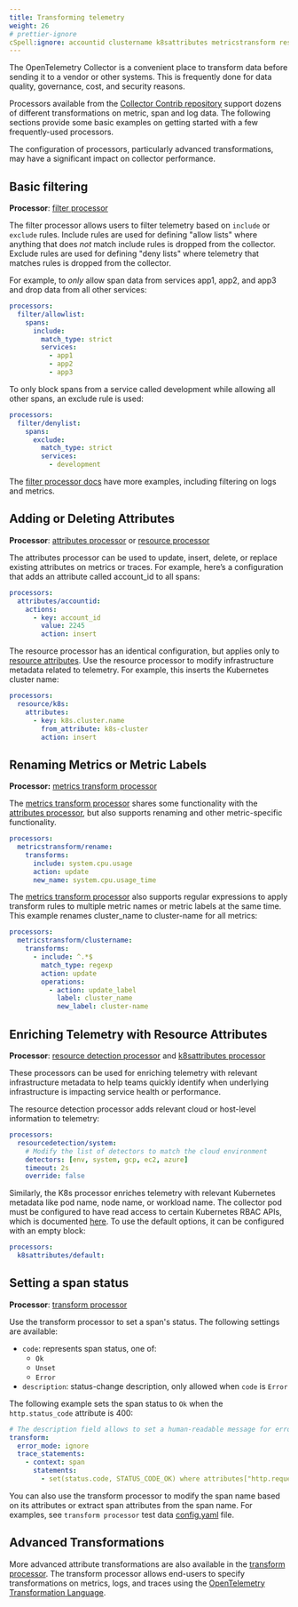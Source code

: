 ```yaml
---
title: Transforming telemetry
weight: 26
# prettier-ignore
cSpell:ignore: accountid clustername k8sattributes metricstransform resourcedetection
---
```


The OpenTelemetry Collector is a convenient place to transform data before
sending it to a vendor or other systems. This is frequently done for data
quality, governance, cost, and security reasons.

Processors available from the
[Collector Contrib repository](https://github.com/open-telemetry/opentelemetry-collector-contrib/tree/main/processor)
support dozens of different transformations on metric, span and log data. The
following sections provide some basic examples on getting started with a few
frequently-used processors.

The configuration of processors, particularly advanced transformations, may have
a significant impact on collector performance.

## Basic filtering

**Processor**:
[filter processor](https://github.com/open-telemetry/opentelemetry-collector-contrib/tree/main/processor/filterprocessor)

The filter processor allows users to filter telemetry based on `include` or
`exclude` rules. Include rules are used for defining "allow lists" where
anything that does _not_ match include rules is dropped from the collector.
Exclude rules are used for defining "deny lists" where telemetry that matches
rules is dropped from the collector.

For example, to _only_ allow span data from services app1, app2, and app3 and
drop data from all other services:

```yaml
processors:
  filter/allowlist:
    spans:
      include:
        match_type: strict
        services:
          - app1
          - app2
          - app3
```

To only block spans from a service called development while allowing all other
spans, an exclude rule is used:

```yaml
processors:
  filter/denylist:
    spans:
      exclude:
        match_type: strict
        services:
          - development
```

The
[filter processor docs](https://github.com/open-telemetry/opentelemetry-collector-contrib/tree/main/processor/filterprocessor)
have more examples, including filtering on logs and metrics.

## Adding or Deleting Attributes

**Processor**:
[attributes processor](https://github.com/open-telemetry/opentelemetry-collector-contrib/tree/main/processor/attributesprocessor)
or
[resource processor](https://github.com/open-telemetry/opentelemetry-collector-contrib/tree/main/processor/resourceprocessor)

The attributes processor can be used to update, insert, delete, or replace
existing attributes on metrics or traces. For example, here’s a configuration
that adds an attribute called account_id to all spans:

```yaml
processors:
  attributes/accountid:
    actions:
      - key: account_id
        value: 2245
        action: insert
```

The resource processor has an identical configuration, but applies only to
[resource attributes](/docs/specs/semconv/resource/). Use the resource processor
to modify infrastructure metadata related to telemetry. For example, this
inserts the Kubernetes cluster name:

```yaml
processors:
  resource/k8s:
    attributes:
      - key: k8s.cluster.name
        from_attribute: k8s-cluster
        action: insert
```

## Renaming Metrics or Metric Labels

**Processor:**
[metrics transform processor](https://github.com/open-telemetry/opentelemetry-collector-contrib/tree/main/processor/metricstransformprocessor)

The
[metrics transform processor](https://github.com/open-telemetry/opentelemetry-collector-contrib/tree/main/processor/metricstransformprocessor)
shares some functionality with the
[attributes processor](https://github.com/open-telemetry/opentelemetry-collector-contrib/tree/main/processor/attributesprocessor),
but also supports renaming and other metric-specific functionality.

```yaml
processors:
  metricstransform/rename:
    transforms:
      include: system.cpu.usage
      action: update
      new_name: system.cpu.usage_time
```

The
[metrics transform processor](https://github.com/open-telemetry/opentelemetry-collector-contrib/tree/main/processor/metricstransformprocessor)
also supports regular expressions to apply transform rules to multiple metric
names or metric labels at the same time. This example renames cluster_name to
cluster-name for all metrics:

```yaml
processors:
  metricstransform/clustername:
    transforms:
      - include: ^.*$
        match_type: regexp
        action: update
        operations:
          - action: update_label
            label: cluster_name
            new_label: cluster-name
```

## Enriching Telemetry with Resource Attributes

**Processor**:
[resource detection processor](https://github.com/open-telemetry/opentelemetry-collector-contrib/tree/main/processor/resourcedetectionprocessor)
and
[k8sattributes processor](https://github.com/open-telemetry/opentelemetry-collector-contrib/tree/main/processor/k8sattributesprocessor)

These processors can be used for enriching telemetry with relevant
infrastructure metadata to help teams quickly identify when underlying
infrastructure is impacting service health or performance.

The resource detection processor adds relevant cloud or host-level information
to telemetry:

```yaml
processors:
  resourcedetection/system:
    # Modify the list of detectors to match the cloud environment
    detectors: [env, system, gcp, ec2, azure]
    timeout: 2s
    override: false
```

Similarly, the K8s processor enriches telemetry with relevant Kubernetes
metadata like pod name, node name, or workload name. The collector pod must be
configured to have read access to certain Kubernetes RBAC APIs, which is
documented
[here](https://pkg.go.dev/github.com/open-telemetry/opentelemetry-collector-contrib/processor/k8sattributesprocessor#hdr-RBAC).
To use the default options, it can be configured with an empty block:

```yaml
processors:
  k8sattributes/default:
```

## Setting a span status

**Processor**:
[transform processor](https://github.com/open-telemetry/opentelemetry-collector-contrib/tree/main/processor/transformprocessor)

Use the transform processor to set a span's status. The following settings are
available:

- `code`: represents span status, one of:
  - `Ok`
  - `Unset`
  - `Error`
- `description`: status-change description, only allowed when `code` is `Error`

The following example sets the span status to `Ok` when the `http.status_code`
attribute is 400:

```yaml
# The description field allows to set a human-readable message for errors.
transform:
  error_mode: ignore
  trace_statements:
    - context: span
      statements:
        - set(status.code, STATUS_CODE_OK) where attributes["http.request.status_code"] == 400
```

You can also use the transform processor to modify the span name based on its
attributes or extract span attributes from the span name. For examples, see
`transform processor` test data
[config.yaml](https://github.com/open-telemetry/opentelemetry-collector-contrib/blob/main/processor/transformprocessor/testdata/config.yaml)
file.

## Advanced Transformations

More advanced attribute transformations are also available in the
[transform processor](https://github.com/open-telemetry/opentelemetry-collector-contrib/tree/main/processor/transformprocessor).
The transform processor allows end-users to specify transformations on metrics,
logs, and traces using the
[OpenTelemetry Transformation Language](https://github.com/open-telemetry/opentelemetry-collector-contrib/tree/main/pkg/ottl).
